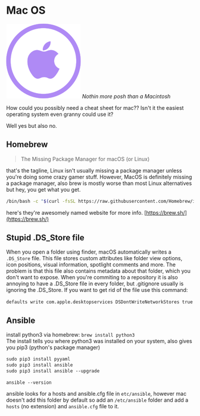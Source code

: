 # Mac OS
![Macintosh](./svgs/apple.svg "Macintosh")
*Nothin more posh than a Macintosh*

How could you possibly need a cheat sheet for mac?? Isn't it the easiest operating system even granny could use it?

Well yes but also no.

## Homebrew

> The Missing Package Manager for macOS (or Linux)

that's the tagline, Linux isn't usually missing a package manager unless you're doing some crazy gamer stuff. 
However, MacOS is definitely missing a package manager, also brew is mostly worse than most Linux alternatives but 
hey, you get what you get. 

```bash
/bin/bash -c "$(curl -fsSL https://raw.githubusercontent.com/Homebrew/install/HEAD/install.sh)"
```

here's they're awesomely named website for more info. 
[https://brew.sh/](https://brew.sh/)

## Stupid .DS_Store file
When you open a folder using finder, macOS automatically writes a `.DS_Store` file. This file stores 
custom attributes like folder view options, icon positions, visual information, spotlight comments and
more. The problem is that this file also contains metadata about that folder, which you don't want to expose. 
When you're commiting to a repository it is also annoying to have a .DS_Store file in every folder,
but .gitignore usually is ignoring the .DS_Store. If you want to get rid of the file use this command: 

`defaults write com.apple.desktopservices DSDontWriteNetworkStores true`

## Ansible
install python3 via homebrew: `brew install python3`  
The install tells you where python3 was installed on your system, also gives you pip3 (python's package manager)

```
sudo pip3 install pyyaml
sudo pip3 install ansible 
sudo pip3 install ansible --upgrade 
```

`ansible --version`

ansible looks for a hosts and ansible.cfg file in `etc/ansible`, however mac doesn't add this folder by default
so add an `/etc/ansible` folder and add a `hosts` (no extension) and `ansible.cfg` file to it. 
